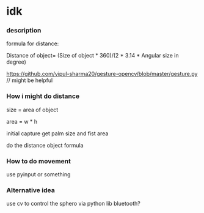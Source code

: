 # idk

### description

formula for distance:

Distance of object= (Size of object * 360)/(2 * 3.14 * Angular size in degree)

https://github.com/vipul-sharma20/gesture-opencv/blob/master/gesture.py // might be helpful

### How i might do distance

size = area of object

area = w * h

initial capture get palm size and fist area

do the distance object formula

### How to do movement

use pyinput or something

### Alternative idea

use cv to control the sphero via python lib bluetooth?